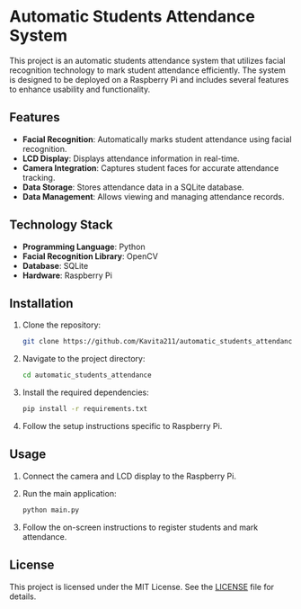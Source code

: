 # Automatic Students Attendance System

This project is an automatic students attendance system that utilizes facial recognition technology to mark student attendance efficiently. The system is designed to be deployed on a Raspberry Pi and includes several features to enhance usability and functionality.

## Features

- **Facial Recognition**: Automatically marks student attendance using facial recognition.
- **LCD Display**: Displays attendance information in real-time.
- **Camera Integration**: Captures student faces for accurate attendance tracking.
- **Data Storage**: Stores attendance data in a SQLite database.
- **Data Management**: Allows viewing and managing attendance records.

## Technology Stack

- **Programming Language**: Python
- **Facial Recognition Library**: OpenCV
- **Database**: SQLite
- **Hardware**: Raspberry Pi

## Installation

1. Clone the repository:
   ```bash
   git clone https://github.com/Kavita211/automatic_students_attendance.git
   ```

2. Navigate to the project directory:
   ```bash
   cd automatic_students_attendance
   ```

3. Install the required dependencies:
   ```bash
   pip install -r requirements.txt
   ```

4. Follow the setup instructions specific to Raspberry Pi.

## Usage

1. Connect the camera and LCD display to the Raspberry Pi.
2. Run the main application:
   ```bash
   python main.py
   ```

3. Follow the on-screen instructions to register students and mark attendance.

## License

This project is licensed under the MIT License. See the [LICENSE](LICENSE) file for details.

